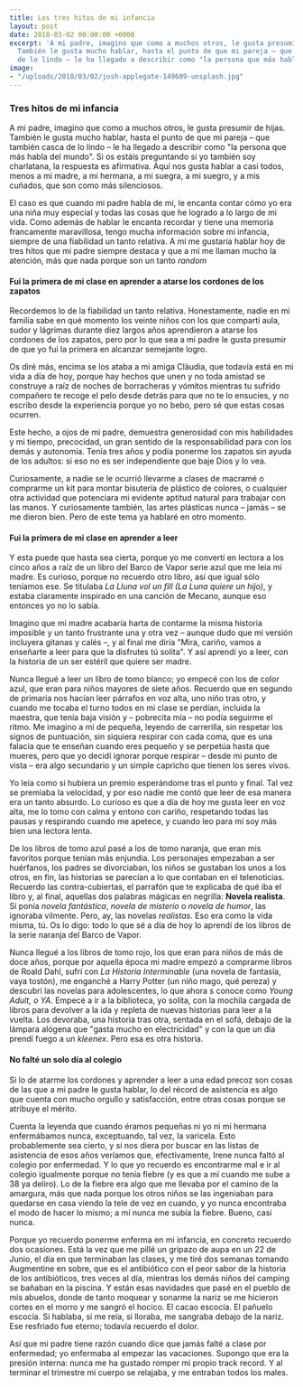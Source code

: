 ```yaml
---
title: Los tres hitos de mi infancia
layout: post
date: 2018-03-02 00:00:00 +0000
excerpt: 'A mi padre, imagino que como a muchos otros, le gusta presumir de hijas.
  También le gusta mucho hablar, hasta el punto de que mi pareja – que también casca
  de lo lindo – le ha llegado a describir como "la persona que más habla del mundo". '
image:
- "/uploads/2018/03/02/josh-applegate-149609-unsplash.jpg"
---
```

### Tres hitos de mi infancia

A mi padre, imagino que como a muchos otros, le gusta presumir de hijas. También le gusta mucho hablar, hasta el punto de que mi pareja – que también casca de lo lindo – le ha llegado a describir como "la persona que más habla del mundo". Si os estáis preguntando si yo también soy charlatana, la respuesta es afirmativa. Aquí nos gusta hablar a casi todos, menos a mi madre, a mi hermana, a mi suegra, a mi suegro, y a mis cuñados, que son como más silenciosos.

El caso es que cuando mi padre habla de mí, le encanta contar cómo yo era una niña muy especial y todas las cosas que he logrado a lo largo de mi vida. Como además de hablar le encanta recordar y tiene una memoria francamente maravillosa, tengo mucha información sobre mi infancia, siempre de una fiabilidad un tanto relativa. A mí me gustaría hablar hoy de tres hitos que mi padre siempre destaca y que a mí me llaman mucho la atención, más que nada porque son un tanto _random_

#### Fui la primera de mi clase en aprender a atarse los cordones de los zapatos

Recordemos lo de la fiabilidad un tanto relativa. Honestamente, nadie en mi familia sabe en qué momento los veinte niños con los que compartí aula, sudor y lágrimas durante diez largos años aprendieron a atarse los cordones de los zapatos, pero por lo que sea a mi padre le gusta presumir de que yo fui la primera en alcanzar semejante logro.

Os diré más, encima se los ataba a mi amiga Clàudia, que todavía está en mi vida a día de hoy, porque hay hechos que unen y no toda amistad se construye a raíz de noches de borracheras y vómitos mientras tu sufrido compañero te recoge el pelo desde detrás para que no te lo ensucies, y no escribo desde la experiencia porque yo no bebo, pero sé que estas cosas ocurren.

Este hecho, a ojos de mi padre, demuestra generosidad con mis habilidades y mi tiempo, precocidad, un gran sentido de la responsabilidad para con los demás y autonomía. Tenía tres años y podía ponerme los zapatos sin ayuda de los adultos: si eso no es ser independiente que baje Dios y lo vea.

Curiosamente, a nadie se le ocurrió llevarme a clases de macramé o comprarme un kit para montar bisutería de plástico de colores, o cualquier otra actividad que potenciara mi evidente aptitud natural para trabajar con las manos. Y curiosamente también, las artes plásticas nunca – jamás – se me dieron bien. Pero de este tema ya hablaré en otro momento.

#### Fui la primera de mi clase en aprender a leer

Y esta puede que hasta sea cierta, porque yo me convertí en lectora a los cinco años a raíz de un libro del Barco de Vapor serie azul que me leía mi madre. Es curioso, porque no recuerdo otro libro, así que igual sólo teníamos ese. Se titulaba _La Lluna vol un fill (La Luna quiere un hijo)_, y estaba claramente inspirado en una canción de Mecano, aunque eso entonces yo no lo sabía.

Imagino que mi madre acabaría harta de contarme la misma historia imposible y un tanto frustrante una y otra vez – aunque dudo que mi versión incluyera gitanas y calés –, y al final me diría "Mira, cariño, vamos a enseñarte a leer para que la disfrutes tú solita". Y así aprendí yo a leer, con la historia de un ser estéril que quiere ser madre.

Nunca llegué a leer un libro de tomo blanco; yo empecé con los de color azul, que eran para niños mayores de siete años. Recuerdo que en segundo de primaria nos hacían leer párrafos en voz alta, uno niño tras otro, y cuando me tocaba el turno todos en mi clase se perdían, incluida la maestra, que tenía baja visión y – pobrecita mía – no podía seguirme el ritmo. Me imagino a mí de pequeña, leyendo de carrerilla, sin respetar los signos de puntuación, sin siquiera respirar con cada coma, que es una falacia que te enseñan cuando eres pequeño y se perpetúa hasta que mueres, pero que yo decidí ignorar porque respirar – desde mi punto de vista – era algo secundario y un simple capricho que tienen los seres vivos.

Yo leía como si hubiera un premio esperándome tras el punto y final. Tal vez se premiaba la velocidad, y por eso nadie me contó que leer de esa manera era un tanto absurdo. Lo curioso es que a día de hoy me gusta leer en voz alta, me lo tomo con calma y entono con cariño, respetando todas las pausas y respirando cuando me apetece, y cuando leo para mí soy más bien una lectora lenta.

De los libros de tomo azul pasé a los de tomo naranja, que eran mis favoritos porque tenían más enjundia. Los personajes empezaban a ser huérfanos, los padres se divorciaban, los niños se gustaban los unos a los otros, en fin, las historias se parecían a lo que contaban en el telenoticias. Recuerdo las contra-cubiertas, el parrafón que te explicaba de qué iba el libro y, al final, aquellas dos palabras mágicas en negrilla: **Novela realista**. Si ponía _novela fantástica_, _novela de misterio_ o _novela de humor_, las ignoraba vilmente. Pero, ay, las novelas _realistas_. Eso era como la vida misma, tú. Os lo digo: todo lo que sé a día de hoy lo aprendí de los libros de la serie naranja del Barco de Vapor.

Nunca llegué a los libros de tomo rojo, los que eran para niños de más de doce años, porque por aquella época mi madre empezó a comprarme libros de Roald Dahl, sufrí con _La Historia Interminable_ (una novela de fantasía, vaya tostón), me enganché a Harry Potter (un niño mago, qué pereza) y descubrí las novelas para adolescentes, lo que ahora s conoce como _Young Adult, o YA_. Empecé a ir a la biblioteca, yo solita, con la mochila cargada de libros para devolver a la ida y repleta de nuevas historias para leer a la vuelta. Los devoraba, una historia tras otra, sentada en el sofá, debajo de la lámpara alógena que "gasta mucho en electricidad" y con la que un día prendí fuego a un _kleenex_. Pero esa es otra historia.

#### No falté un solo día al colegio

Si lo de atarme los cordones y aprender a leer a una edad precoz son cosas de las que a mi padre le gusta hablar, lo del récord de asistencia es algo que cuenta con mucho orgullo y satisfacción, entre otras cosas porque se atribuye el mérito.

Cuenta la leyenda que cuando éramos pequeñas ni yo ni mi hermana enfermábamos nunca, exceptuando, tal vez, la varicela. Esto probablemente sea cierto, y si nos diera por buscar en las listas de asistencia de esos años veríamos que, efectivamente, Irene nunca faltó al colegio por enfermedad. Y lo que yo recuerdo es encontrarme mal e ir al colegio igualmente porque no tenía fiebre (y es que a mí cuando me sube a 38 ya deliro). Lo de la fiebre era algo que me llevaba por el camino de la amargura, más que nada porque los otros niños se las ingeniaban para quedarse en casa viendo la tele de vez en cuando, y yo nunca encontraba el modo de hacer lo mismo; a mí nunca me subía la fiebre. Bueno, casi nunca.

Porque yo recuerdo ponerme enferma en mi infancia, en concreto recuerdo dos ocasiones. Está la vez que me pillé un gripazo de aupa en un 22 de Junio, el día en que terminaban las clases, y me tiré dos semanas tomando Augmentine en sobre, que es el antibiótico con el peor sabor de la historia de los antibióticos, tres veces al día, mientras los demás niños del camping se bañaban en la piscina. Y están esas navidades que pasé en el pueblo de mis abuelos, donde de tanto moquear y sonarme la nariz se me hicieron cortes en el morro y me sangró el hocico. El cacao escocía. El pañuelo escocía. Si hablaba, si me reía, si lloraba, me sangraba debajo de la nariz. Ese resfriado fue eterno; todavía recuerdo el dolor.

Así que mi padre tiene razón cuando dice que jamás falté a clase por enfermedad; yo enfermaba al empezar las vacaciones. Supongo que era la presión interna: nunca me ha gustado romper mi propio track record. Y al terminar el trimestre mi cuerpo se relajaba, y me entraban todos los males.